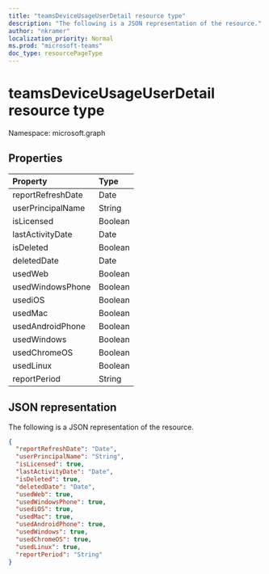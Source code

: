 ```yaml
---
title: "teamsDeviceUsageUserDetail resource type"
description: "The following is a JSON representation of the resource."
author: "nkramer"
localization_priority: Normal
ms.prod: "microsoft-teams"
doc_type: resourcePageType
---
```


# teamsDeviceUsageUserDetail resource type

Namespace: microsoft.graph

## Properties

| Property          | Type    |
| :---------------- | :------ |
| reportRefreshDate | Date    |
| userPrincipalName | String  |
| isLicensed        | Boolean |
| lastActivityDate  | Date    |
| isDeleted         | Boolean |
| deletedDate       | Date    |
| usedWeb           | Boolean |
| usedWindowsPhone  | Boolean |
| usediOS           | Boolean |
| usedMac           | Boolean |
| usedAndroidPhone  | Boolean |
| usedWindows       | Boolean |
| usedChromeOS      | Boolean |
| usedLinux         | Boolean |
| reportPeriod      | String  |

## JSON representation

The following is a JSON representation of the resource.

<!-- {
  "blockType": "resource",
  "@odata.type": "microsoft.graph.teamsDeviceUsageUserDetail"
} -->

```json
{
  "reportRefreshDate": "Date", 
  "userPrincipalName": "String", 
  "isLicensed": true, 
  "lastActivityDate": "Date", 
  "isDeleted": true, 
  "deletedDate": "Date", 
  "usedWeb": true, 
  "usedWindowsPhone": true, 
  "usediOS": true, 
  "usedMac": true, 
  "usedAndroidPhone": true, 
  "usedWindows": true, 
  "usedChromeOS": true, 
  "usedLinux": true, 
  "reportPeriod": "String"
}
```


